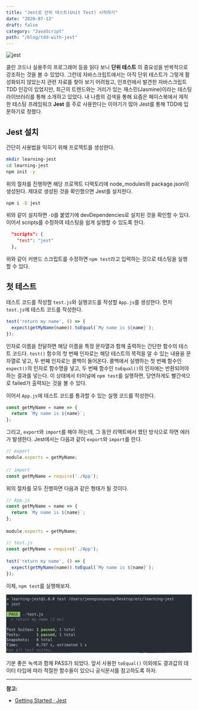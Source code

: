 ```yaml
---
title: "Jest로 단위 테스트(Unit Test) 시작하기"
date: "2020-07-13"
draft: false
category: "JavaScript"
path: "/blog/tdd-with-jest"
---
```


![jest](https://miro.medium.com/max/1200/1*Q26gw-kNzOXUqZKRr04T-g.png)

클린 코드나 실용주의 프로그래머 등을 읽다 보니 **단위 테스트** 의 중요성을 반복적으로 강조하는 것을 볼 수 있었다. 그런데 자바스크립트에서는 아직 단위 테스트가 그렇게 활성화되지 않았는지 관련 자료를 찾아 보기 어려웠고, 인프런에서 발견한 자바스크립트 TDD 인강이 있었지만, 최근의 트렌드와는 거리가 있는 재스민(Jasmine)이라는 테스팅 라이브러리를 통해 소개하고 있었다.
내 나름의 검색을 통해 요즘은 페이스북에서 제작한 테스팅 프레임워크 **Jest** 를 주로 사용한다는 이야기가 많아 Jest를 통해 TDD에 입문하기로 정했다.

## Jest 설치
간단히 사용법을 익히기 위해 프로젝트를 생성한다.

```bash
mkdir learning-jest
cd learning-jest
npm init -y
```

위의 절차를 진행하면 해당 프로젝트 디렉토리에 node_modules와 package.json이 생성된다. 제대로 생성된 것을 확인했으면 Jest를 설치한다.

```bash
npm i -D jest
```

위와 같이 설치하면 `-D`를 붙였기에 devDependencies로 설치된 것을 확인할 수 있다.
이어서 scripts를 수정하여 테스팅을 쉽게 실행할 수 있도록 한다.

```json
  "scripts": {
    "test": "jest"
  },
```

위와 같이 커맨드 스크립트를 수정하면 `npm test`라고 입력하는 것으로 테스팅을 실행할 수 있다.

## 첫 테스트
테스트 코드를 작성할 `test.js`와 실행코드를 작성할 `App.js`를 생성한다. 먼저 `test.js`에 테스트 코드를 작성한다.

```js
test('return my name', () => {
  expect(getMyName(name)).toEqual(`My name is ${name}`);
});
```

인자로 이름을 전달하면 해당 이름을 특정 문자열과 함께 출력하는 간단한 함수의 테스트 코드다.
`test()` 함수의 첫 번째 인자로는 해당 테스트의 목적을 알 수 있는 내용을 문자열로 넣고, 두 번째 인자로는 콜백이 들어온다.
콜백에서 실행하는 첫 번째 함수인 `expect()`의 인자로 함수명을 넣고, 두 번째 함수인 `toEqual()`의 인자에는 반환되어야 하는 결과를 넣는다.
이 상태에서 터미널에 `npm test`를 실행하면, 당연하게도 빨간색으로 failed가 출력되는 것을 볼 수 있다.

이어서 `App.js`에 테스트 코드를 통과할 수 있는 실행 코드를 작성한다.

```js
const getMyName = name => {
  return `My name is ${name}`;
};
```

그리고, `export`와 `import`를 해야 하는데, 그 동안 리액트에서 했던 방식으로 하면 에러가 발생한다. Jest에서는 다음과 같이 `export`와 `import`를 한다.

```js
// export
module.exports = getMyName;

// import
const getMyName = require('./App');
```

위의 절차를 모두 진행하면 다음과 같은 형태가 될 것이다.

```js
// App.js
const getMyName = name => {
  return `My name is ${name}`;
};

module.exports = getMyName;
```

```js
// test.js
const getMyName = require('./App');

test('return my name', () => {
  expect(getMyName(name)).toEqual(`My name is ${name}`);
});
```

이제, `npm test`를 실행해보자.

![pass](../images/first-test.png)

기분 좋은 녹색과 함께 PASS가 되었다.
앞서 사용한 `toEqual()` 이외에도 결과값의 데이터 타입에 따라 적절한 함수들이 있으니 공식문서를 참고하도록 하자.

***

**참고:**
- [Getting Started · Jest](https://jestjs.io/docs/en/getting-started.html)